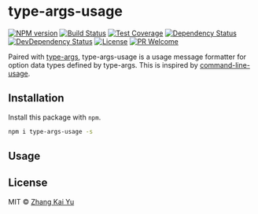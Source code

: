 type-args-usage
==============
[![NPM version][npm-image]][npm-url]
[![Build Status][travis-image]][travis-url]
[![Test Coverage][cov-image]][cov-url]
[![Dependency Status][daviddm-image]][daviddm-url]
[![DevDependency Status][daviddm-image-dev]][daviddm-url-dev]
[![License][license-image]][license-url]
[![PR Welcome][pr-image]][pr-url]

Paired with [type-args](https://github.com/zhangkaiyulw/type-args), type-args-usage is a usage message formatter for option data types defined by type-args.
This is inspired by [command-line-usage](https://github.com/75lb/command-line-usage).

## Installation

Install this package with `npm`.

```bash
npm i type-args-usage -s
```

## Usage

## License

MIT © [Zhang Kai Yu][license-url]

[npm-image]: https://img.shields.io/npm/v/type-args-usage.svg?style=flat-square&color=ff69b4&logo=react
[npm-url]: https://npmjs.org/package/type-args-usage
[travis-image]: https://img.shields.io/travis/zhangkaiyulw/type-usage.svg?style=flat-square&color=blue&logo=travis
[travis-url]: https://travis-ci.org/zhangkaiyulw/type-usage
[cov-image]: https://img.shields.io/codecov/c/github/zhangkaiyulw/type-usage/master.svg?style=flat-square&logo=codecov
[cov-url]: https://codecov.io/gh/zhangkaiyulw/type-usage
[daviddm-image]: https://img.shields.io/david/zhangkaiyulw/type-usage.svg?style=flat-square
[daviddm-url]: https://david-dm.org/zhangkaiyulw/type-usage
[daviddm-image-dev]: https://img.shields.io/david/dev/zhangkaiyulw/type-usage.svg?style=flat-square
[daviddm-url-dev]: https://david-dm.org/zhangkaiyulw/type-usage?type=dev
[license-image]: https://img.shields.io/github/license/zhangkaiyulw/type-usage.svg?style=flat-square
[license-url]: https://github.com/zhangkaiyulw/type-usage/blob/master/LICENSE
[pr-image]: https://img.shields.io/badge/PRs-welcome-brightgreen.svg?style=flat-square
[pr-url]: https://github.com/zhangkaiyulw/type-usage/blob/master/CONTRIBUTING.md
